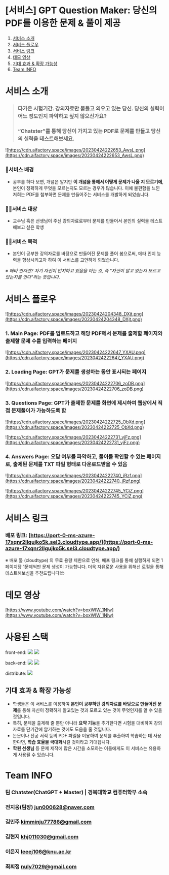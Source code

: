 # [서비스] GPT Question Maker: 당신의 PDF를 이용한 문제 & 풀이 제공

1. [서비스 소개](#서비스-소개)   
2. [서비스 플로우](#서비스-플로우)   
3. [서비스 링크](#서비스-링크)   
4. [데모 영상](#데모-영상)   
5. [기대 효과 & 확장 가능성](#기대-효과-&-확장-가능성)
6. [Team INFO](#team-info)

# 서비스 소개

> ### 다가온 시험기간. 강의자료만 붙들고 외우고 있는 당신. 당신의 실력이 어느 정도인지 파악하고 싶지 않으신가요?
> ### “Chatster”를 통해 당신이 가지고 있는 PDF로 문제를 만들고 당신의 실력을 테스트해보세요.

![https://cdn.aifactory.space/images/20230424222653_AwsL.png](https://cdn.aifactory.space/images/20230424222653_AwsL.png)

### 🤷서비스 배경

- 공부를 하다 보면, 개념은 알지만 **이 개념을 통해서 어떻게 문제가 나올 지 모르기에**, 본인이 정확하게 무엇을 모르는지도 모르는 경우가 많습니다. 이에 불편함을 느낀 저희는 PDF를 첨부하면 문제를 만들어주는 서비스를 개발하게 되었습니다.

### 🤷‍♀️서비스 대상

- 교수님 혹은 선생님이 주신 강의자료로부터 문제를 만들어서 본인의 실력을 테스트해보고 싶은 학생

### 🤷‍♂️서비스 목적

- 본인이 공부한 강의자료를 바탕으로 만들어진 문제를 풀어 봄으로써, 메타 인지 능력을 향상시키고자 하여 이 서비스를 고안하게 되었습니다.

*※ 메타 인지란? 자기 자신이 인지하고 있음을 아는 것, 즉 "자신이 알고 있는지 모르고 있는지를 안다"라는 뜻입니다.*

# 서비스 플로우

![https://cdn.aifactory.space/images/20230424204348_DXjt.png](https://cdn.aifactory.space/images/20230424204348_DXjt.png)

### 1. **Main Page**: PDF를 업로드하고 해당 PDF에서 문제를 출제할 페이지와 출제할 문제 수를 입력하는 페이지

![https://cdn.aifactory.space/images/20230424222647_YXAU.png](https://cdn.aifactory.space/images/20230424222647_YXAU.png)

### 2. **Loading Page**: GPT가 문제를 생성하는 동안 표시되는 페이지

![https://cdn.aifactory.space/images/20230424222706_zoDB.png](https://cdn.aifactory.space/images/20230424222706_zoDB.png)

### 3. **Questions Page**: GPT가 출제한 문제를 화면에 제시하여 웹상에서 직접 문제풀이가 가능하도록 함

![https://cdn.aifactory.space/images/20230424222725_ObXd.png](https://cdn.aifactory.space/images/20230424222725_ObXd.png)

![https://cdn.aifactory.space/images/20230424222731_yjFz.png](https://cdn.aifactory.space/images/20230424222731_yjFz.png)

### **4. Answers Page**: 오답 여부를 파악하고, 풀이를 확인할 수 있는 페이지로, 출제된 문제를 TXT 파일 형태로 다운로드받을 수 있음

![https://cdn.aifactory.space/images/20230424222740_jRzf.png](https://cdn.aifactory.space/images/20230424222740_jRzf.png)

![https://cdn.aifactory.space/images/20230424222745_YCiZ.png](https://cdn.aifactory.space/images/20230424222745_YCiZ.png)

# 서비스 링크

### 배포 링크: [https://port-0-ms-azure-17xqnr2llgujko5k.sel3.cloudtype.app/](https://port-0-ms-azure-17xqnr2llgujko5k.sel3.cloudtype.app/)

※ 배포 툴 (cloudtype) 의 무료 용량 제한으로 인해, 배포 링크를 통해 실행하게 되면 1페이지당 1문제씩만 문제 생성이 가능합니다. 더욱 자유로운 사용을 위해선 로컬을 통해 테스트해보심을 추천드립니다!🤓

# 데모 영상
[https://www.youtube.com/watch?v=boxWIW_1Nlw](https://www.youtube.com/watch?v=boxWIW_1Nlw)

# 사용된 스택

front-end: 
<img src="https://img.shields.io/badge/Html5-E34F26?style=for-the-badge&logo=Html5&logoColor=white">
<img src="https://img.shields.io/badge/Css3-1572B6?style=for-the-badge&logo=Css3&logoColor=white">

back-end: 
<img src="https://img.shields.io/badge/Flask-000000?style=for-the-badge&logo=Flask&logoColor=white">
<img src="https://img.shields.io/badge/Python-3776AB?style=for-the-badge&logo=Python&logoColor=white">

distribute: 
<img src="https://img.shields.io/badge/Cloudtype-000000?style=for-the-badge&logo=Cloudtype&logoColor=white">
## 기대 효과 & 확장 가능성

- 학생들은 이 서비스를 이용하여 **본인이 공부하던 강의자료를 바탕으로 만들어진 문제**를 통해 자신이 정확하게 알고있는 것과 모르고 있는 것이 무엇인지를 알 수 있을 것입니다.
- 특히, 문제을 출제해 줄 뿐만 아니라 **요약 기능**을 추가한다면 시험을 대비하여 강의 자료를 단기간에 암기하는 것에도 도움을 줄 것입니다.
- 논문이나 전공 서적 등의 PDF 파일을 이용하여 문제를 추출하여 학습하는 데 사용한다면, **학습 효율을 극대화**시킬 것이라고 기대됩니다.
- **학원 선생님** 등 문제 제작에 많은 시간을 소모하는 이들에게도 이 서비스는 유용하게 사용될 수 있습니다.

# Team INFO

### 팀 Chatster(ChatGPT + Master) | 경북대학교 컴퓨터학부 소속

### 전지웅(팀장) [jun000628@naver.com](mailto:jun000628@naver.com)

### 김민주 [kimminju77786@gmail.com](mailto:kimminju77786@gmail.com)

### 김현지 [khj011030@gmail.com](mailto:khj011030@gmail.com)

### 이은지 [leeej106@knu.ac.kr](mailto:leeej106@knu.ac.kr)

### 최희정 [nuly7029@gmail.com](mailto:nuly7029@gmail.com)

